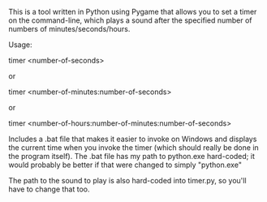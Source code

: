 This is a tool written in Python using Pygame that allows you to set a timer on the command-line, which plays a sound after the specified number of numbers of minutes/seconds/hours.

Usage: 

timer &lt;number-of-seconds>

or

timer &lt;number-of-minutes:number-of-seconds>

or

timer &lt;number-of-hours:number-of-minutes:number-of-seconds>

Includes a .bat file that makes it easier to invoke on Windows and displays the current time when you invoke the timer (which should really be done in the program itself). The .bat file has my path to python.exe hard-coded; it would probably be better if that were changed to simply "python.exe"

The path to the sound to play is also hard-coded into timer.py, so you'll have to change that too.
